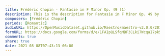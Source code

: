 ```yaml
---
title: Frédéric Chopin - Fantasie in F Minor Op. 49 (1)
description: This is the description for Fantasie in F Minor Op. 49 by Frédéric Chopin
composers: [Frédéric Chopin]
periods: [Romantic]
audioURL: https://OpenMusicDataset.github.io/Maestro/maestro-v3.0.0/2017/MIDI-Unprocessed_061_PIANO061_MID--AUDIO-split_07-07-17_Piano-e_2-05_wav--3.midi
formURL: https://docs.google.com/forms/d/e/1FAIpQLSfqMBF3CLki7WcqaI7pk5GGzbyD8mb6epA1oIr49NB2sUYTVQ/viewform
comments: true
share: true
date: 2021-08-08T07:43:13-06:00
---
```

